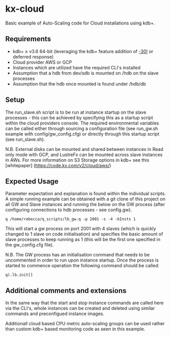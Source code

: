# kx-cloud

Basic example of Auto-Scaling code for Cloud installations using kdb+.

## Requirements

- kdb+ ≥ v3.6 64-bit (leveraging the kdb+ feature addition of [-30!](https://code.kx.com/v2/basics/internal/#-30x-deferred-response) or deferred response)
- Cloud provider AWS or GCP
- Instances which are utilized have the required CLI's installed
- Assumption that a hdb from dev/sdb is mounted on /hdb on the slave processes
- Assumption that the hdb once mounted is found under /hdb/db

## Setup
The run_slave.sh script is to be run at instance startup on the slave processes - this can be achieved by specifying this as a startup script within the cloud providers console. The required environmental variables can be called either through sourcing a configuration file (see run_gw.sh example with config/gw_config.cfg) or directly through this startup script (see run_slave.sh).

N.B. External disks can be mounted and shared between instances in Read only mode with GCP, and LustreFx can be mounted across slave instances in AWs. For more information on S3 Storage options in kdb+ see this [whitepaper] (https://code.kx.com/v2/cloud/aws/)


## Expected Usage 
Parameter expectation and explanation is found within the individual scripts. 
A simple running example can be obtained with a git clone of this project on all GW and Slave instances and running the below on the GW process (after configuring connections to hdb processes - see config.gw). 
    
    q /home/rebecca/q_scripts/lb_gw.q -p 2001 -s -4 -bInsts 1
    
This will start a gw process on port 2001 with 4 slaves (which is quickly changed to 1 slave on code initialisation) and specifies the basic amount of slave processes to keep running as 1 (this will be the first one specified in the gw_config.cfg file). 

N.B. The GW process has an initialisation command that needs to be uncommented in order to run upon instance startup.
Once the process is started to commence operation the following command should be called: 

    q).lb.init[]




## Additional comments and extensions 
In the same way that the start and stop instance commands are called here via the CLI's, whole instances can be created and deleted using similar commands and preconfigued instance images.

Additionall cloud based CPU metric auto-scaling groups can be used rather than custom kdb+ based monitoring code as seen in this example. 
